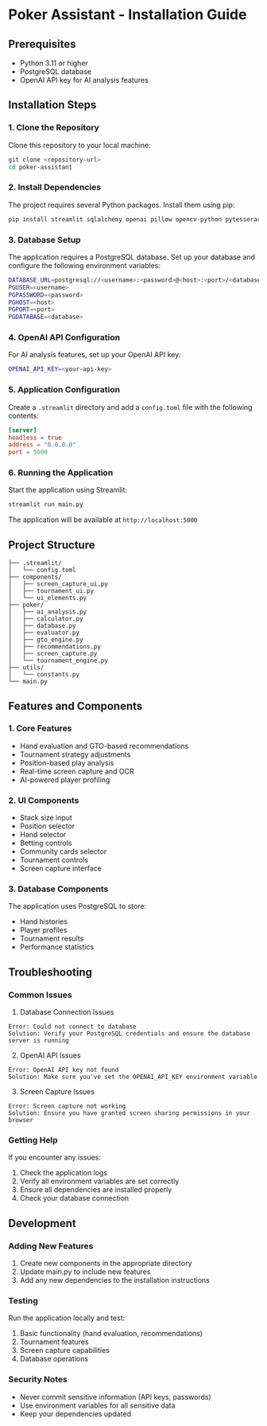 # Poker Assistant - Installation Guide

## Prerequisites
- Python 3.11 or higher
- PostgreSQL database
- OpenAI API key for AI analysis features

## Installation Steps

### 1. Clone the Repository
Clone this repository to your local machine:
```bash
git clone <repository-url>
cd poker-assistant
```

### 2. Install Dependencies
The project requires several Python packages. Install them using pip:
```bash
pip install streamlit sqlalchemy openai pillow opencv-python pytesseract numpy
```

### 3. Database Setup
The application requires a PostgreSQL database. Set up your database and configure the following environment variables:
```bash
DATABASE_URL=postgresql://<username>:<password>@<host>:<port>/<database>
PGUSER=<username>
PGPASSWORD=<password>
PGHOST=<host>
PGPORT=<port>
PGDATABASE=<database>
```

### 4. OpenAI API Configuration
For AI analysis features, set up your OpenAI API key:
```bash
OPENAI_API_KEY=<your-api-key>
```

### 5. Application Configuration
Create a `.streamlit` directory and add a `config.toml` file with the following contents:
```toml
[server]
headless = true
address = "0.0.0.0"
port = 5000
```

### 6. Running the Application
Start the application using Streamlit:
```bash
streamlit run main.py
```

The application will be available at `http://localhost:5000`

## Project Structure
```
├── .streamlit/
│   └── config.toml
├── components/
│   ├── screen_capture_ui.py
│   ├── tournament_ui.py
│   └── ui_elements.py
├── poker/
│   ├── ai_analysis.py
│   ├── calculator.py
│   ├── database.py
│   ├── evaluator.py
│   ├── gto_engine.py
│   ├── recommendations.py
│   ├── screen_capture.py
│   └── tournament_engine.py
├── utils/
│   └── constants.py
└── main.py
```

## Features and Components

### 1. Core Features
- Hand evaluation and GTO-based recommendations
- Tournament strategy adjustments
- Position-based play analysis
- Real-time screen capture and OCR
- AI-powered player profiling

### 2. UI Components
- Stack size input
- Position selector
- Hand selector
- Betting controls
- Community cards selector
- Tournament controls
- Screen capture interface

### 3. Database Components
The application uses PostgreSQL to store:
- Hand histories
- Player profiles
- Tournament results
- Performance statistics

## Troubleshooting

### Common Issues

1. Database Connection Issues
```
Error: Could not connect to database
Solution: Verify your PostgreSQL credentials and ensure the database server is running
```

2. OpenAI API Issues
```
Error: OpenAI API key not found
Solution: Make sure you've set the OPENAI_API_KEY environment variable
```

3. Screen Capture Issues
```
Error: Screen capture not working
Solution: Ensure you have granted screen sharing permissions in your browser
```

### Getting Help
If you encounter any issues:
1. Check the application logs
2. Verify all environment variables are set correctly
3. Ensure all dependencies are installed properly
4. Check your database connection

## Development

### Adding New Features
1. Create new components in the appropriate directory
2. Update main.py to include new features
3. Add any new dependencies to the installation instructions

### Testing
Run the application locally and test:
1. Basic functionality (hand evaluation, recommendations)
2. Tournament features
3. Screen capture capabilities
4. Database operations

### Security Notes
- Never commit sensitive information (API keys, passwords)
- Use environment variables for all sensitive data
- Keep your dependencies updated
